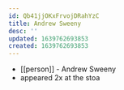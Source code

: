 ```yaml
---
id: Qb41jjOKxFrvojDRahYzC
title: Andrew Sweeny
desc: ''
updated: 1639762693853
created: 1639762693853
---
```



- [[person]] - Andrew Sweeny
- appeared 2x at the stoa
